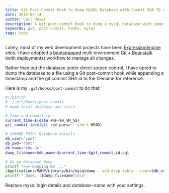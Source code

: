 ```yaml
---
title: Git Post-Commit Hook to Dump MySQL Database with Commit SHA ID Appended to Filename
date: 2013-03-14
author: Carl Hoyer
description: A git post-commit hook to dump a mysql database with commit SHA id appended the filename.
keywords: git, post-commit, hooks, mysql
tags: code
---
```


Lately, most of my web development projects have been [ExpressionEngine](http://ellislab.com/expressionengine) sites. I have adopted a [bootstrapped](http://ee-garage.com/nsm-config-bootstrap) multi environment [Git](http://git-scm.com/) + [Beanstalk](http://beanstalkapp.com/) (with deployments) workflow to manage all changes.

Rather than put the database under direct source control, I have opted to dump the database to a file using a Git post-commit hook while appending a timestamp and the git commit SHA id to the filename for reference.

Here is my `.git/hooks/post-commit` to do that:

```sh
#!/bin/sh
# ./.git/hooks/post-commit
# dump local database and store

# Time and commit id
current_time=$(date +%F-%H_%M_%S)
git_commit_id=$(git rev-parse --short HEAD)

# CHANGE THIS: Database details
db_user='root'
db_pwd='root'
db_name='khu-ee'
dump_filename=$db_name-$current_time-$git_commit_id.sql

# Go go database dump
printf "==> Dumping DB ..."
/Applications/MAMP/Library/bin/mysqldump --add-drop-table --user=$db_user --password=$db_pwd $db_name | cat > ~/Sites/local_krisholm_com/db/$dump_filename
printf " Done. [$dump_filename]\n\n"
```
Replace mysql login details and *database-name* with your settings.
